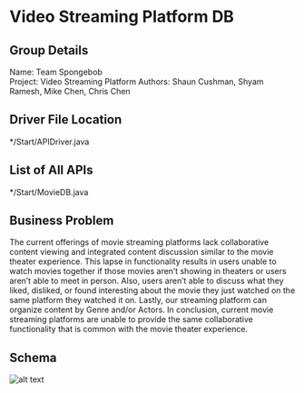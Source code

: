 # Video Streaming Platform DB

## Group Details

Name: Team Spongebob  
Project: Video Streaming Platform
Authors: Shaun Cushman, Shyam Ramesh, Mike Chen, Chris Chen

## Driver File Location

*/Start/APIDriver.java

## List of All APIs

*/Start/MovieDB.java

## Business Problem

The current offerings of movie streaming platforms lack collaborative content viewing and integrated content discussion similar to the movie theater experience. This lapse in functionality results in users unable to watch movies together if those movies aren’t showing in theaters or users aren’t able to meet in person. Also, users aren’t able to discuss what they liked, disliked, or found interesting about the movie they just watched on the same platform they watched it on. Lastly, our streaming platform can organize content by Genre and/or Actors. In conclusion, current movie streaming platforms are unable to provide the same collaborative functionality that is common with the movie theater experience.

## Schema

![alt text](<Schema/DB_Schema.png>)
